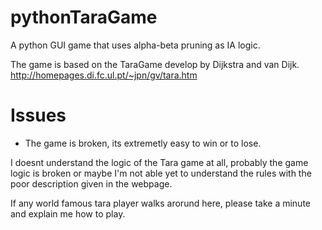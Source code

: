# pythonTaraGame
A python GUI game that uses alpha-beta pruning as IA logic.

The game is based on the TaraGame develop by Dijkstra and van Dijk. http://homepages.di.fc.ul.pt/~jpn/gv/tara.htm

# Issues
* The game is broken, its extremetly easy to win or to lose.

I doesnt understand the logic of the Tara game at all, probably the game logic is broken or maybe I'm not able yet to understand the rules with the poor description given in the webpage.

If any world famous tara player walks arorund here, please take a minute and explain me how to play.

